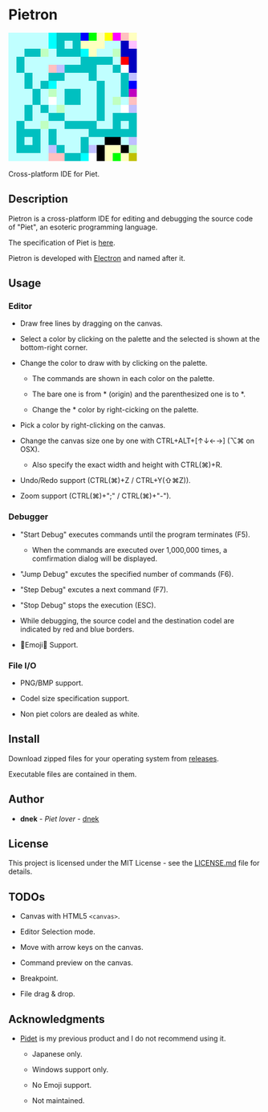 # Pietron

<img src="src/images/Pietron.png" height="256px">

Cross-platform IDE for Piet.

## Description

Pietron is a cross-platform IDE for editing and debugging the source code of "Piet", an esoteric programming language.

The specification of Piet is [here](http://www.dangermouse.net/esoteric/piet.html).

Pietron is developed with [Electron](https://electronjs.org/) and named after it.

## Usage

### Editor

- Draw free lines by dragging on the canvas. 

- Select a color by clicking on the palette and the selected is shown at the bottom-right corner.

- Change the color to draw with by clicking on the palette.

  - The commands are shown in each color on the palette.

  - The bare one is from * (origin) and the parenthesized one is to *.

  - Change the * color by right-cicking on the palette.

- Pick a color by right-clicking on the canvas.

- Change the canvas size one by one with CTRL+ALT+[↑↓←→] (⌥⌘ on OSX).

  - Also specify the exact width and height with CTRL(⌘)+R.

- Undo/Redo support (CTRL(⌘)+Z / CTRL+Y(⇧⌘Z)).

- Zoom support (CTRL(⌘)+";" / CTRL(⌘)+"-").

### Debugger

- "Start Debug" executes commands until the program terminates (F5).

  - When the commands are executed over 1,000,000 times, a comfirmation dialog will be displayed.

- "Jump Debug" excutes the specified number of commands (F6).

- "Step Debug" excutes a next command (F7).

- "Stop Debug" stops the execution (ESC).

- While debugging, the source codel and the destination codel are indicated by red and blue borders.

- 🎨Emoji🐛 Support.

### File I/O

- PNG/BMP support.

- Codel size specification support.

- Non piet colors are dealed as white.

## Install

Download zipped files for your operating system from [releases](https://github.com/dnek/pietron/releases).

Executable files are contained in them.

## Author

- **dnek** - *Piet lover* - [dnek](https://github.com/dnek)

## License

This project is licensed under the MIT License - see the [LICENSE.md](LICENSE) file for details.

## TODOs

- Canvas with HTML5 `<canvas>`.

- Editor Selection mode.

- Move with arrow keys on the canvas.

- Command preview on the canvas.

- Breakpoint.

- File drag & drop.

## Acknowledgments

- [Pidet](https://github.com/dnek/Pidet) is my previous product and I do not recommend using it.

  - Japanese only.

  - Windows support only.

  - No Emoji support.

  - Not maintained.
